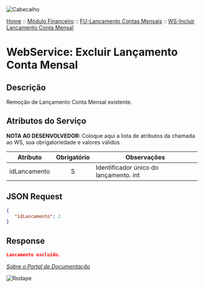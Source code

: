 ![Cabecalho](../../../ReadMe-Anexos/Cabecalho.png)


[Home](../../../ReadMe.md) :: [Módulo Financeiro](../../Modulo-Financeiro.md) :: [FU-Lançamento Contas Mensais](../FU-Lancamento-Contas-Mensais.md) :: [WS-Incluir Lancamento Conta Mensal](WS-Incluir-Lancamento-Conta-Mensal.md)


# WebService: Excluir Lançamento Conta Mensal

## Descrição

Remoção de Lançamento Conta Mensal existente.

## Atributos do Serviço

**NOTA AO DESENVOLVEDOR:** Coloque aqui a lista de atributos da chamada ao WS, sua obrigatoriedade e valores válidos

| Atributo                | Obrigatório | Observações                            |
|-------------------------|:-----------:|----------------------------------------|
| idLancamento            |     S       | Identificador único do lançamento. int |


## JSON Request

~~~json
{
   "idLancamento": 2
}
~~~

## Response

~~~json
Lancamento excluído.
~~~

_[Sobre o Portal de Documentação](../../../About/About.md)_

![Rodape](../../../ReadMe-Anexos/Rodape.png)
